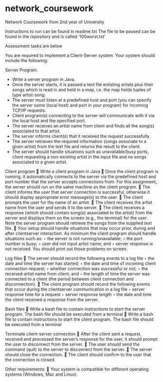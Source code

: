 # network_coursework

Network Coursework from 2nd year of University 

Instructions to run can be found in readme.txt
The file to be passed can be found in the repository and is called '100worst.txt'

Assessment tasks are below

You are required to implement a Client-Server system. Your system should include the
following:

Server Program.
- Write a server program in Java.
- Once the server starts, it is passed a text file enlisting artists plus their songs which is read in and held in a map, i.e. the map holds tuples of type artist-song.
- The server must listen at a predefined host and port (you can specify the server
name (local host) and port in your program) for incoming TCP/IP requests.
- Client program(s) connecting to the server will communicate with it via the local host
and the specified port.
- The server receives an artist name from client and finds all the song(s) associated to
that artist.
- The server informs client(s) that it received the request successfully.
- The server retrieves the required information (songs associate to a given artist) from
the text file and returns the result to the client.
- The server should handle situations such as unavailable/busy ports, client requesting
a non-existing artist in the input file and no songs associated to a given artist.

Client program
 Write a client program in Java
 Once the client program is running, it automatically connects to the server via the
predefined host and port number that the server accepts connections from. For this
assignment, the server should run on the same machine as the client program.
 The client informs the user that server connection is successful, otherwise it should
display appropriate error message(s) to the user.
 The client prompts the user for the name of an artist.
 The client receives the artist name from the user and sends it to the server.
 The client receives a response (which should contain song(s) associated to the artist)
from the server and displays them on the screen (e.g., the terminal) for the user.
Note the server program should retrieve the songs from the supplied text file.
 Your setup should handle situations that may occur prior, during and after clientserver interaction. As minimum the client program should handle situations such as:
◦ the server is not running/unavailable;
◦ the port number is busy;
◦ user did not input artist name; and
◦ server response is not received.
You should print out those problems on screen.

Log files
 The server should record the following events to a log file
◦ the date and time the server has started;
◦ the date and time of incoming client connection request;
◦ whether connection was successful or not;
◦ the received artist name from client; and
◦ the length of time the server was connected to a client (the period between client
connection and disconnection).
 The client program should record the following events that occur during the clientserver communication in a log file
◦ server response time for a request
◦ server response length
◦ the date and time the client received a response from the server.

Bash files
 Write a bash file to contain instructions to start the server program. The bash file
should be executed from a terminal
 Write a bash file to contain instructions to start the client program. The bash file
should be executed from a terminal

Terminate client-server connection
 After the client sent a request, received and processed the server’s response for the
user, it should prompt the user to disconnect from the server.
 The user should send the command (quit) to the server to disconnect from the
server.
 The server should close the connection.
 The client should confirm to the user that the connection is closed.

Other requirements:
 Your system is compatible for different operating systems (Windows, Mac and Linux).
